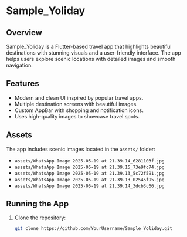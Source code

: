 # Sample_Yoliday

## Overview
Sample_Yoliday is a Flutter-based travel app that highlights beautiful destinations with stunning visuals and a user-friendly interface. The app helps users explore scenic locations with detailed images and smooth navigation.

## Features
- Modern and clean UI inspired by popular travel apps.
- Multiple destination screens with beautiful images.
- Custom AppBar with shopping and notification icons.
- Uses high-quality images to showcase travel spots.

## Assets
The app includes scenic images located in the `assets/` folder:

- `assets/WhatsApp Image 2025-05-19 at 21.39.14_6281103f.jpg`
- `assets/WhatsApp Image 2025-05-19 at 21.39.15_73e9fc74.jpg`
- `assets/WhatsApp Image 2025-05-19 at 21.39.13_5c72f591.jpg`
- `assets/WhatsApp Image 2025-05-19 at 21.39.13_02545f95.jpg`
- `assets/WhatsApp Image 2025-05-19 at 21.39.14_3dcb3c66.jpg`

## Running the App

1. Clone the repository:
   ```bash
   git clone https://github.com/YourUsername/Sample_Yoliday.git
